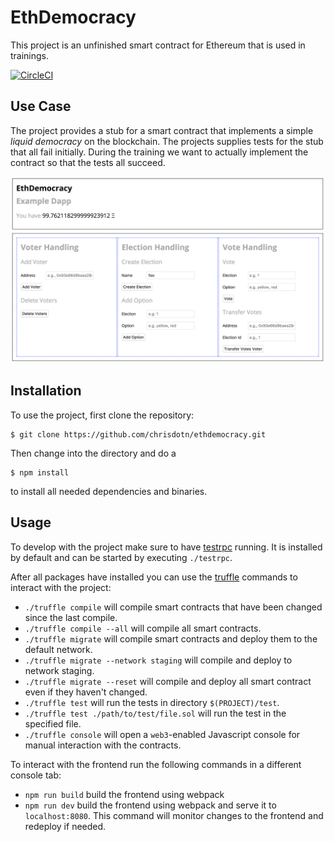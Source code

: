 # EthDemocracy
This project is an unfinished smart contract for Ethereum that is used in trainings.

[![CircleCI](https://circleci.com/gh/chrisdotn/ethdemocracy/tree/master.svg?style=svg)](https://circleci.com/gh/chrisdotn/ethdemocracy/tree/master)

## Use Case
The project provides a stub for a smart contract that implements a simple _liquid democracy_ on the blockchain. The projects supplies tests for the stub that all fail initially. During the training we want to actually implement the contract so that the tests all succeed.

![Screenshot of EthDemocracy](screenshot.png)

## Installation
To use the project, first clone the repository:
```Shell
$ git clone https://github.com/chrisdotn/ethdemocracy.git
```

Then change into the directory and do a
```Shell
$ npm install
```
to install all needed dependencies and binaries.

## Usage
To develop with the project make sure to have [testrpc](https://github.com/ethereumjs/testrpc) running. It is installed by default and can be started by executing ``./testrpc``.

After all packages have installed you can use the [truffle](http://truffleframework.com/) commands to interact with the project:
- `./truffle compile` will compile smart contracts that have been changed since the last compile.
- `./truffle compile --all` will compile all smart contracts.
- `./truffle migrate` will compile smart contracts and deploy them to the default network.
- `./truffle migrate --network staging` will compile and deploy to network staging.
- `./truffle migrate --reset` will compile and deploy all smart contract even if they haven't changed.
- `./truffle test` will run the tests in directory `$(PROJECT)/test`.
- `./truffle test ./path/to/test/file.sol` will run the test in the specified file.
- `./truffle console` will open a `web3`-enabled Javascript console for manual interaction with the contracts.

To interact with the frontend run the following commands in a different console tab:
- `npm run build` build the frontend using webpack
- `npm run dev` build the frontend using webpack and serve it to `localhost:8080`. This command will monitor changes to the frontend and redeploy if needed.
